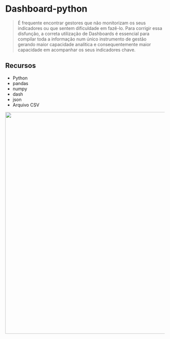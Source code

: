 # Dashboard-python
> É frequente encontrar gestores que não monitorizam os seus indicadores ou que sentem dificuldade em fazê-lo. Para corrigir essa disfunção, a correta utilização de Dashboards é essencial para compilar toda a informação num único instrumento de gestão gerando maior capacidade analítica e consequentemente maior capacidade em acompanhar os seus indicadores chave. 

## Recursos
* Python
* pandas
* numpy
* dash
* json
* Arquivo CSV
 
 
 
 
<img align="left" height="700em" src="https://gist.githubusercontent.com/Mateusnasciment/ad46f6d4f703fc2030016d67bbf3bf5b/raw/cfce35c2d54fc8616d617d92da5149930c19e186/dash.svg"/>
